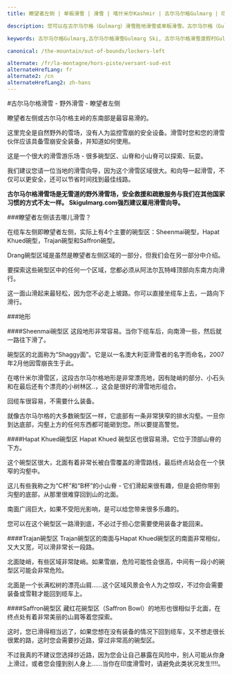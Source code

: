 ```yaml
---
title: 瞭望者左侧 | 单板滑雪 | 滑雪 | 喀什米尔Kashmir | 古尔马尔格Gulmarg | 印度India | Skigulmarg.com

description: 您可以在古尔马尔格（Gulmarg）滑雪胜地滑雪或单板滑雪。古尔马尔格（Gulmarg）滑雪胜地的左侧是提供1700米以上滑行路线。如此巨大又刺激的地形，这也就是我为什么那么热爱在喀什米尔（克什米尔）滑雪的原因。

keywords: 古尔马尔格Gulmarg,古尔马尔格滑雪Gulmarg Ski, 古尔马尔格滑雪渡假村Gulmarg Ski Resort, 喀什米尔滑雪Skiing in the Himalayas, 印度滑雪Skiing in India, 喜马拉雅Himalaya, 喀什米尔Kashmir, Skigulmarg.com

canonical: /the-mountain/out-of-bounds/lockers-left

alternate: /fr/la-montagne/hors-piste/versant-sud-est
alternateHrefLang: fr
alternate2: /cn
alternateHrefLang2: zh-hans
---
```


#古尔马尔格滑雪 - 野外滑雪 - 瞭望者左侧

瞭望者左侧或古尔马尔格主岭的东南部是最容易滑的。

这里完全是自然野外的雪场，没有人为监控雪崩的安全设备。滑雪时您和您的滑雪伙伴应该具备雪崩安全装备，并知道如何使用。

这是一个很大的滑雪游乐场 - 很多碗型区、山脊和小山脊可以探索、玩耍。

我们建议您请一位当地的滑雪向导，因为这个滑雪区域很大。和向导一起滑雪，不仅可以更安全，还可以节省时间找到最佳线路。

**古尔马尔格滑雪场是无雪道的野外滑雪场，安全救援和疏散服务与我们在其他国家习惯的方式不太一样。 Skigulmarg.com强烈建议雇用滑雪向导。**

###瞭望者左侧该去哪儿滑雪？

在缆车左侧即瞭望者左侧，实际上有4个主要的碗型区：Sheenmai碗型，Hapat Khued碗型，Trajan碗型和Saffron碗型。

Drang碗型区域是虽然是瞭望者左侧区域的一部分，但我们会在另一部分中介绍。

要探索这些碗型区中的任何一个区域，您都必须从阿法尔瓦特峰顶部向东南方向滑行。

这一面山滑起来最轻松，因为您不必走上坡路。你可以直接坐缆车上去，一路向下滑行。

###地形

####Sheenmai碗型区
这段地形非常容易。当你下缆车后，向南滑一些，然后就一路往下滑了。

碗型区的北面称为“Shaggy面”。它是以一名澳大利亚滑雪者的名字而命名，2007年2月他因雪崩丧生于此。

在喀什米尔滑雪区，这段古尔马尔格地形是非常漂亮地，因有陡峭的部分、小石头和在最后还有个漂亮的小树林区..，这会是很好的滑雪地形组合。

回缆车很容易，不需要什么装备。

就像古尔马尔格的大多数碗型区一样，它底部有一条非常狭窄的排水沟壑。一旦你到达底部，沟壑上方的任何东西都可能砸到您。所以要提高警觉。

####Hapat Khued碗型区
Hapat Khued 碗型区也很容易滑。它位于顶部山脊的下方。

这个碗型区很大，北面有着非常长被白雪覆盖的滑雪路线，最后终点站会在一个狭窄的沟壑中。

这儿有些我称之为“C杯”和“B杯”的小山脊 - 它们滑起来很有趣，但是会把你带到沟壑的底部，从那里很难穿回到山的北面。

南面广阔巨大，如果不受阳光影响，是可以给您带来很多乐趣的。

您可以在这个碗型区一路滑到底，不必过于担心您需要使用装备才能回来。

####Trajan碗型区
Trajan碗型区的南面与Hapat Khued碗型区的南面非常相似，又大又宽，可以滑非常长一段路。

北面陡峭，有些区域非常陡峭。如果雪崩，危险可能性会很高，中间有一段小的碗型区可能会非常危险。

北面是一个长满松树的漂亮山肩......这个区域风景会令人为之惊叹，不过你会需要装备或雪鞋才能回到缆车上。

####Saffron碗型区
藏红花碗型区（Saffron Bowl）的地形也很相似于北面，在终点处有着非常美丽的山肩等着您探索。

这时，您已滑得相当远了，如果您想在没有装备的情况下回到缆车，又不想走很长很累的路，这时您会需要抄近路，穿过非常高的碗型区。

不过我真的不建议您选择抄近路，因为您会让自己暴露在风险中，别人可能从你身上滑过，或者您会撞到别人身上......当你在印度滑雪时，请避免此类状况发生!!!!。
